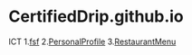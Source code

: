 # CertifiedDrip.github.io
ICT
1.[fsf](fsf.html)
2.[PersonalProfile](PersonalProfile.html)
3.[RestaurantMenu](RestaurantMenu.html)

